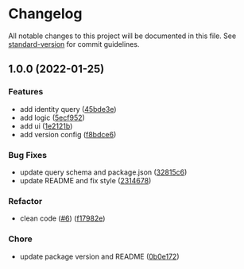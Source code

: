 # Changelog

All notable changes to this project will be documented in this file. See [standard-version](https://github.com/conventional-changelog/standard-version) for commit guidelines.

## 1.0.0 (2022-01-25)


### Features

* add identity query ([45bde3e](https://github.com/cyberconnecthq/api-demo/commit/45bde3e6670b3bb572c511e57475ac56ef40cebc))
* add logic ([5ecf952](https://github.com/cyberconnecthq/api-demo/commit/5ecf95280828ab123ecb3538fc1376c7c2bbe285))
* add ui ([1e2121b](https://github.com/cyberconnecthq/api-demo/commit/1e2121bda2771d2f2d60c45e131179119dacbe84))
* add version config ([f8bdce6](https://github.com/cyberconnecthq/api-demo/commit/f8bdce6b8e85b77956313e1bb3d4db14c08afa93))


### Bug Fixes

* update query schema and package.json ([32815c6](https://github.com/cyberconnecthq/api-demo/commit/32815c6dfdc7b1af79d79ac005cca2fe70cb3eac))
* update README and fix style ([2314678](https://github.com/cyberconnecthq/api-demo/commit/23146782fbcaa18c1af6f367eefaf7d0081c75dd))


### Refactor

* clean code ([#6](https://github.com/cyberconnecthq/api-demo/issues/6)) ([f17982e](https://github.com/cyberconnecthq/api-demo/commit/f17982e0957bcd7020d718714af574c160ada0b5))


### Chore

* update package version and README ([0b0e172](https://github.com/cyberconnecthq/api-demo/commit/0b0e1726a8b218b2d1ca00a03e1c2445464554e0))
